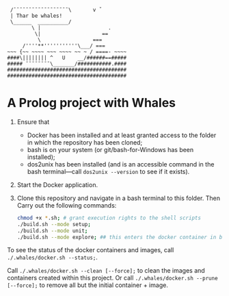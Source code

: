 ```
 /¯¯¯¯¯¯¯¯¯¯¯¯¯¯¯¯¯¯\       v ˇ
 | Thar be whales!
 \______  __________/
        \ |                      .
         \|                    ==
          \                 ===
     /''''**'''''''''''\___/ ===
~~~ {~~ ~~~~ ~~~ ~~~~ ~~ ~ / ====- ~~~~
####\|||||||| ^   U    __/######==#####
##### ¯¯¯¯¯¯¯¯\_______/###########.####
#######################################
#######################################
```

# A Prolog project with Whales #

1. Ensure that
    - Docker has been installed and at least granted access to the folder in which the repository has been cloned;
    - bash is on your system (or git/bash-for-Windows has been installed);
    - dos2unix has been installed (and is an accessible command in the bash terminal—call `dos2unix --version` to see if it exists).
2. Start the Docker application.
3. Clone this repository and navigate in a bash terminal to this folder.
    Then Carry out the following commands:

    ```bash
    chmod +x *.sh; # grant execution rights to the shell scripts
    ./build.sh --mode setup;
    ./build.sh --mode unit;
    ./build.sh --mode explore; ## this enters the docker container in bash.
    ```

To see the status of the docker containers and images, call `./.whales/docker.sh --status;`.

Call `./.whales/docker.sh --clean [--force];` to clean the images and containers created within this project.
Or call `./.whales/docker.sh --prune [--force];` to remove all but the initial container + image.
